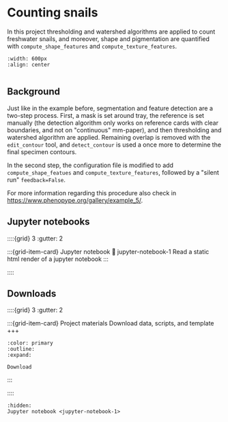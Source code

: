 # Counting snails

In this project thresholding and watershed algorithms are applied to count freshwater snails, and moreover, shape and pigmentation are quantified with `compute_shape_features` and `compute_texture_features`.

```{figure} output_snail-counting.jpg
:width: 600px
:align: center
```

```{include} ../../_assets/md/get-started.md
```

## Background

Just like in the example before, segmentation and feature detection are a two-step process. First, a mask is set around tray, the reference is set manually (the detection algorithm only works on reference cards with clear boundaries, and not on "continuous" mm-paper), and then thresholding and watershed algorithm are applied. Remaining overlap is removed with the `edit_contour` tool, and `detect_contour` is used a once more to determine the final specimen contours. 

In the second step, the configuration file is modified to add `compute_shape_featues` and `compute_texture_features`, followed by a "silent run" `feedback=False`. 

For more information regarding this procedure also check in https://www.phenopype.org/gallery/example_5/.


## Jupyter notebooks

::::{grid} 3
:gutter: 2

:::{grid-item-card} Jupyter notebook
:link: jupyter-notebook-1
Read a static html render of a jupyter notebook
:::

::::


## Downloads

::::{grid} 3
:gutter: 2

:::{grid-item-card} Project materials
Download data, scripts, and template
+++
```{button-link} https://osf.io/download/wat2s/
:color: primary
:outline:
:expand:

Download
```
:::

::::


```{toctree}
:hidden:
Jupyter notebook <jupyter-notebook-1>
```

